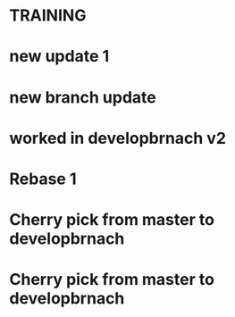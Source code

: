 # TRAINING
# new update 1
# new branch update
# worked in developbrnach v2
# Rebase 1
# Cherry pick from master to developbrnach
# Cherry pick from master to developbrnach

